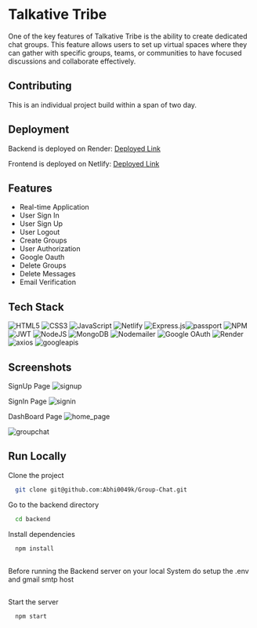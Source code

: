 
# Talkative Tribe

One of the key features of Talkative Tribe is the ability to create dedicated chat groups. This feature allows users to set up virtual spaces where they can gather with specific groups, teams, or communities to have focused discussions and collaborate effectively.

## Contributing

This is an individual project build within a span of two day.

## Deployment

Backend is deployed on Render:  [Deployed Link](https://talkative-tribe.onrender.com/)

Frontend is deployed on Netlify: [Deployed Link](https://cute-croissant-2a6b2d.netlify.app/)
## Features

- Real-time Application
- User Sign In
- User Sign Up
- User Logout
- Create Groups
- User Authorization
- Google Oauth
- Delete Groups
- Delete Messages
- Email Verification


## Tech Stack
![HTML5](https://img.shields.io/badge/html5-%23E34F26.svg?style=for-the-badge&logo=html5&logoColor=white) 
![CSS3](https://img.shields.io/badge/css3-%231572B6.svg?style=for-the-badge&logo=css3&logoColor=white) 
![JavaScript](https://img.shields.io/badge/javascript-%23323330.svg?style=for-the-badge&logo=javascript&logoColor=%23F7DF1E) ![Netlify](https://img.shields.io/badge/netlify-%23000000.svg?style=for-the-badge&logo=netlify&logoColor=#00C7B7)
![Express.js](https://img.shields.io/badge/express.js-%23404d59.svg?style=for-the-badge&logo=express&logoColor=%2361DAFB)![passport](https://img.shields.io/badge/passport-%23000000?style=for-the-badge&logo=passport&logoColor=white) 
![NPM](https://img.shields.io/badge/NPM-%23000000.svg?style=for-the-badge&logo=npm&logoColor=white) 
![JWT](https://img.shields.io/badge/JWT-black?style=for-the-badge&logo=JSON%20web%20tokens) 
![NodeJS](https://img.shields.io/badge/node.js-6DA55F?style=for-the-badge&logo=node.js&logoColor=white) 
![MongoDB](https://img.shields.io/badge/MongoDB-%234ea94b.svg?style=for-the-badge&logo=mongodb&logoColor=white) 
![Nodemailer](https://img.shields.io/badge/Nodemailer-339933?style=for-the-badge&logo=nodemailer&logoColor=white)
![Google OAuth](https://img.shields.io/badge/Google%20OAuth-%234285F4?style=for-the-badge&logo=google&logoColor=white)
![Render](https://img.shields.io/badge/Render-%235167FF?style=for-the-badge&logo=Render&logoColor=white)
![axios](https://img.shields.io/badge/axios-%2338a7d1?style=for-the-badge&logo=axios&logoColor=white)
![googleapis](https://img.shields.io/badge/googleapis-%234285F4?style=for-the-badge&logo=google&logoColor=white) 


## Screenshots


SignUp Page
![signup](https://github.com/Abhi0049k/Talkative-Tribe/assets/112062354/00af7b9b-b020-41f9-969a-3d8ce69eb352)

SignIn Page
![signin](https://github.com/Abhi0049k/Talkative-Tribe/assets/112062354/736b0a49-60cd-46c4-861d-81d1a03ed7ab)

DashBoard Page
![home_page](https://github.com/Abhi0049k/Group-Chat/assets/112062354/5da737c7-77a7-4826-9ab5-a9fb7bafa547)

![groupchat](https://github.com/Abhi0049k/Group-Chat/assets/112062354/37c88c13-a62c-4c0c-9891-ffcd264c02cf)

## Run Locally

Clone the project

```bash
  git clone git@github.com:Abhi0049k/Group-Chat.git
```

Go to the backend directory

```bash
  cd backend
```

Install dependencies

```bash
  npm install
```
##
Before running the Backend server on your local System do setup the .env and gmail smtp host
##

Start the server

```bash
  npm start
```

